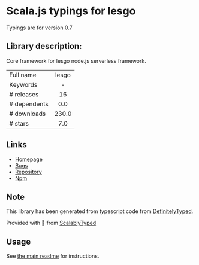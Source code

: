 
# Scala.js typings for lesgo

Typings are for version 0.7

## Library description:
Core framework for lesgo node.js serverless framework.

|                    |                 |
| ------------------ | :-------------: |
| Full name          | lesgo |
| Keywords           | - |
| # releases         | 16 |
| # dependents       | 0.0 |
| # downloads        | 230.0 |
| # stars            | 7.0 |

## Links
- [Homepage](https://github.com/reflex-media/lesgo-framework#readme)
- [Bugs](https://github.com/reflex-media/lesgo-framework/issues)
- [Repository](https://github.com/reflex-media/lesgo-framework)
- [Npm](https://www.npmjs.com/package/lesgo)
    


## Note
This library has been generated from typescript code from [DefinitelyTyped](https://definitelytyped.org).

Provided with :purple_heart: from [ScalablyTyped](https://github.com/oyvindberg/ScalablyTyped)

## Usage
See [the main readme](../../readme.md) for instructions.


